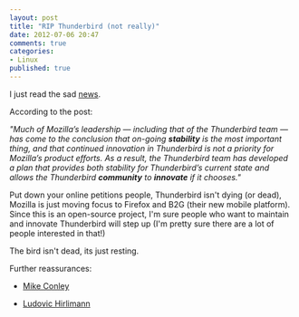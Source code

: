 ```yaml
---
layout: post
title: "RIP Thunderbird (not really)"
date: 2012-07-06 20:47
comments: true
categories:
- Linux
published: true
---
```

I just read the sad [news](http://blog.lizardwrangler.com/2012/07/06/thunderbird-stability-and-community-innovation/). 

According to the post:

*"Much of Mozilla’s leadership — including that of the Thunderbird team — has come to the conclusion that on-going **stability** is the most important thing, and that continued innovation in Thunderbird is not a priority for Mozilla’s product efforts.  As a result, the Thunderbird team has developed a plan that provides both stability for Thunderbird’s current state and allows the Thunderbird **community** to **innovate** if it chooses."*

Put down your online petitions people, Thunderbird isn't dying (or dead), Mozilla is just moving focus to Firefox and B2G (their new mobile platform). Since this is an open-source project, I'm sure people who want to maintain and innovate Thunderbird will step up (I'm pretty sure there are a lot of people interested in that!)

The bird isn't dead, its just resting.

Further reassurances:

- [Mike Conley](http://mikeconley.ca/blog/2012/07/06/no-thats-not-it-for-thunderbird/)

- [Ludovic Hirlimann](http://sietch-tabr.tumblr.com/post/26700299043/thunderbirds-future-from-the-inside)